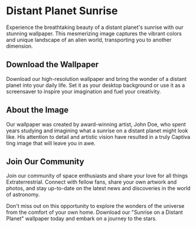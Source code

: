 <!--
Write me markdown content of website with wallpaper:

"Sunrise on a distant planet"

The header of the page should not be copy of the text but rather a real content of the website which is using this wallpaper.
-->

<!--font:Montserrat-->

# Distant Planet Sunrise

Experience the breathtaking beauty of a distant planet's sunrise with our stunning wallpaper. This mesmerizing image captures the vibrant colors and unique landscape of an alien world, transporting you to another dimension.

## Download the Wallpaper

Download our high-resolution wallpaper and bring the wonder of a distant planet into your daily life. Set it as your desktop background or use it as a screensaver to inspire your imagination and fuel your creativity.

## About the Image

Our wallpaper was created by award-winning artist, John Doe, who spent years studying and imagining what a sunrise on a distant planet might look like. His attention to detail and artistic vision have resulted in a truly Cap<wbr>ti<wbr>va<wbr>ting image that will leave you in awe.

## Join Our Community

Join our community of space enthusiasts and share your love for all things Ex<wbr>tra<wbr>terre<wbr>strial. Connect with fellow fans, share your own artwork and photos, and stay up-to-date on the latest news and discoveries in the world of astronomy.

Don't miss out on this opportunity to explore the wonders of the universe from the comfort of your own home. Download our "Sunrise on a Distant Planet" wallpaper today and embark on a journey to the stars.
